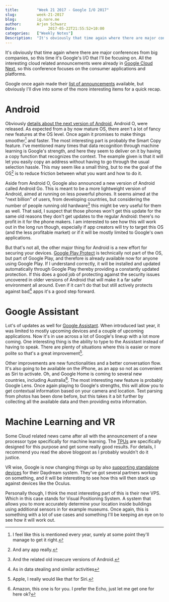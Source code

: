 ```yaml
---
title:        "Week 21 2017 - Google I/O 2017"
slug:         week-21-2017
blog:         ig.nore.me  
author:       Arjen Schwarz  
Date:              2017-05-22T21:55:52+10:00  
categories:   ["Weekly Notes"]
Description:  "It's obviously that time again where there are major conferences from big companies, so this time it's Google's I/O that I'll be focusing on. All the interesting cloud related announcements were already in Google Cloud Next, so this conference focuses on the consumer applications and platforms."
---
```


It's obviously that time again where there are major conferences from big companies, so this time it's Google's I/O that I'll be focusing on. All the interesting cloud related announcements were already in [Google Cloud Next](https://ig.nore.me/weekly-notes/week-11-2017/), so this conference focuses on the consumer applications and platforms.

Google once again made their [list of announcements](https://www.blog.google/topics/developers/all-io17-announcements/) available, but obviously I'll dive into some of the more interesting items for a quick recap.

# Android

Obviously [details about the next version of Android](https://blog.google/products/android/2bn-milestone/), Android O, were released. As expected from a by now mature OS, there aren't a lot of fancy new features at the OS level. Once again it promises to make things smoother[^1] and faster. The most interesting part is probably the Smart Copy feature. I've mentioned many times that data recognition through machine learning is Google's strength, and here they seem to deliver on it by having a copy function that recognizes the context. The example given is that it will let you easily copy an address without having to go through the usual selection hassle. This may seem like a small thing, but to me the goal of the OS[^2] is to reduce friction between what you want and how to do it.

Aside from Android O, Google also announced a new version of Android called Android Go. This is meant to be a more lightweight version of Android, aimed at running on less powerful phones. It seems aimed at the "next billion" of users, from developing countries, but considering the number of people running old hardware[^3] this might be very useful for them as well. That said, I suspect that those phones won't get this update for the same old reasons they don't get updates to the regular Android: there's no profit in it for the phone makers. I am interested to see how this will work out in the long run though, especially if app creators will try to target this OS (and the less profitable market) or if it will be mostly limited to Google's own applications.

But that's not all, the other major thing for Android is a new effort for securing your devices. [Google Play Protect](https://www.android.com/play-protect/) is technically not part of the OS, but part of Google Play, and therefore is already available now for anyone using Google Play. If I understand correctly, it will be installed and updated automatically through Google Play thereby providing a constantly updated protection. If this does a good job of protecting against the security issues uncovered in older versions of Android that will make it a far safer environment all around. Even if it can't do that but still actively protects against bad[^4] apps it's a good step forward.

# Google Assistant

Lot's of updates as well for [Google Assistant](https://blog.google/products/assistant/your-assistant-getting-better-on-google-home-and-your-phone/). When introduced last year, it was limited to mostly upcoming devices and a couple of upcoming applications. Now it's in use across a lot of Google's lineup with a lot more coming. One interesting thing is the ability to type to the Assistant instead of having to speak. There are plenty of situations where this is easier or more polite so that's a great improvement[^5].

Other improvements are new functionalities and a better conversation flow. It's also going to be available on the iPhone, as an app so not as convenient as Siri to activate. Oh, and Google Home is coming to several new countries, including Australia[^6]. The most interesting new feature is probably Google Lens. Once again playing to Google's strengths, this will allow you to get contextual information based on your camera and location. Text parsing from photos has been done before, but this takes it a bit further by collecting all the available data and then providing extra information.

# Machine Learning and VR

Some Cloud related news came after all with the announcement of a new processor type specifically for machine learning. The [TPUs](https://blog.google/topics/google-cloud/google-cloud-offer-tpus-machine-learning/) are specifically designed for this purpose and get some really good results. For details, I recommend you read the above blogpost as I probably wouldn't do it justice.

VR wise, Google is now changing things up by also [supporting standalone devices](https://blog.google/products/google-vr/latest-vr-and-ar-google-io/) for their Daydream system. They've got several partners working on something, and it will be interesting to see how this will then stack up against devices like the Oculus.

Personally though, I think the most interesting part of this is their new VPS. Which in this case stands for Visual Positioning System. A system that allows you to more accurately determine your location inside buildings using additional sensors in for example museums. Once again, this is something with a lot of use cases and something I'll be keeping an eye on to see how it will work out.

[^1]:	I feel like this is mentioned every year, surely at some point they'll manage to get it right.

[^2]:	And any app really.

[^3]:	And the related old insecure versions of Android.

[^4]:	As in data stealing and similar activities

[^5]:	Apple, I really would like that for Siri.

[^6]:	Amazon, this one is for you. I prefer the Echo, just let me get one for here ok?

